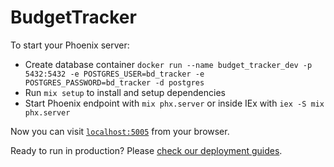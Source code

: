# BudgetTracker

To start your Phoenix server:

- Create database container `docker run --name budget_tracker_dev -p 5432:5432 -e POSTGRES_USER=bd_tracker -e POSTGRES_PASSWORD=bd_tracker -d postgres`
- Run `mix setup` to install and setup dependencies
- Start Phoenix endpoint with `mix phx.server` or inside IEx with `iex -S mix phx.server`

Now you can visit [`localhost:5005`](http://localhost:5005) from your browser.

Ready to run in production? Please [check our deployment guides](https://hexdocs.pm/phoenix/deployment.html).
